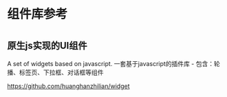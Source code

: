 # 组件库参考

# 

## 原生js实现的UI组件

A set of widgets based on javascript. 一套基于javascript的插件库 - 包含：轮播、标签页、下拉框、对话框等组件

https://github.com/huanghanzhilian/widget




